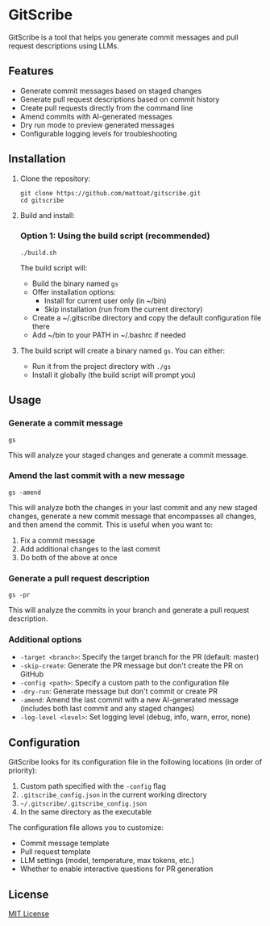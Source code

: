 # GitScribe

GitScribe is a tool that helps you generate commit messages and pull request descriptions using LLMs.

## Features

- Generate commit messages based on staged changes
- Generate pull request descriptions based on commit history
- Create pull requests directly from the command line
- Amend commits with AI-generated messages
- Dry run mode to preview generated messages
- Configurable logging levels for troubleshooting

## Installation

1. Clone the repository:
   ```
   git clone https://github.com/mattoat/gitscribe.git
   cd gitscribe
   ```

2. Build and install:

   ### Option 1: Using the build script (recommended)
   ```
   ./build.sh
   ```
   The build script will:
   - Build the binary named `gs`
   - Offer installation options:
     - Install for current user only (in ~/bin)
     - Skip installation (run from the current directory)
   - Create a ~/.gitscribe directory and copy the default configuration file there
   - Add ~/bin to your PATH in ~/.bashrc if needed

3. The build script will create a binary named `gs`. You can either:
   - Run it from the project directory with `./gs`
   - Install it globally (the build script will prompt you)

## Usage

### Generate a commit message

```
gs
```

This will analyze your staged changes and generate a commit message.

### Amend the last commit with a new message

```
gs -amend
```

This will analyze both the changes in your last commit and any new staged changes, generate a new commit message that encompasses all changes, and then amend the commit. This is useful when you want to:

1. Fix a commit message
2. Add additional changes to the last commit
3. Do both of the above at once

### Generate a pull request description

```
gs -pr
```

This will analyze the commits in your branch and generate a pull request description.

### Additional options

- `-target <branch>`: Specify the target branch for the PR (default: master)
- `-skip-create`: Generate the PR message but don't create the PR on GitHub
- `-config <path>`: Specify a custom path to the configuration file
- `-dry-run`: Generate message but don't commit or create PR
- `-amend`: Amend the last commit with a new AI-generated message (includes both last commit and any staged changes)
- `-log-level <level>`: Set logging level (debug, info, warn, error, none)

## Configuration

GitScribe looks for its configuration file in the following locations (in order of priority):

1. Custom path specified with the `-config` flag
2. `.gitscribe_config.json` in the current working directory
3. `~/.gitscribe/.gitscribe_config.json`
4. In the same directory as the executable

The configuration file allows you to customize:

- Commit message template
- Pull request template
- LLM settings (model, temperature, max tokens, etc.)
- Whether to enable interactive questions for PR generation

## License

[MIT License](LICENSE)